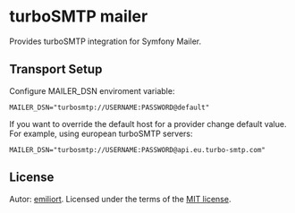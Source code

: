 # turboSMTP mailer

Provides turboSMTP integration for Symfony Mailer.

## Transport Setup

Configure MAILER_DSN enviroment variable:

`MAILER_DSN="turbosmtp://USERNAME:PASSWORD@default"`

If you want to override the default host for a provider change default value. For example, using european turboSMTP servers:

`MAILER_DSN="turbosmtp://USERNAME:PASSWORD@api.eu.turbo-smtp.com"`

## License

Autor: [emiliort](https://github.com/emiliort).
Licensed under the terms of the [MIT license](LICENSE).
